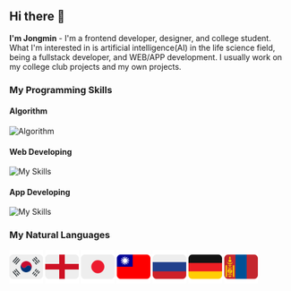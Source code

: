 ## Hi there 👋

**I'm Jongmin** - I'm a frontend developer, designer, and college student. What I'm interested in is artificial intelligence(AI) in the life science field, being a fullstack developer, and WEB/APP development. I usually work on my college club projects and my own projects.

### My Programming Skills

#### Algorithm

![Algorithm](https://skillicons.dev/icons?i=py,c,cpp)

#### Web Developing

![My Skills](https://skillicons.dev/icons?i=js,ts,html,css,react,nextjs)

#### App Developing

![My Skills](https://skillicons.dev/icons?i=flutter,dart,kotlin)

### My Natural Languages

<img src="./icons/korea.svg" alt="Korean" width="60" /> <img src="./icons/england.svg" alt="English" width="60" /> <img src="./icons/japan.svg" alt="Japanese" width="60" /> <img src="./icons/taiwan.svg" alt="Mandarin" width="60" /> <img src="./icons/russia.svg" alt="Russian" width="60" /> <img src="./icons/germany.svg" alt="German" width="60" /> <img src="./icons/mongolia.svg" alt="Mongolian" width="60" />
